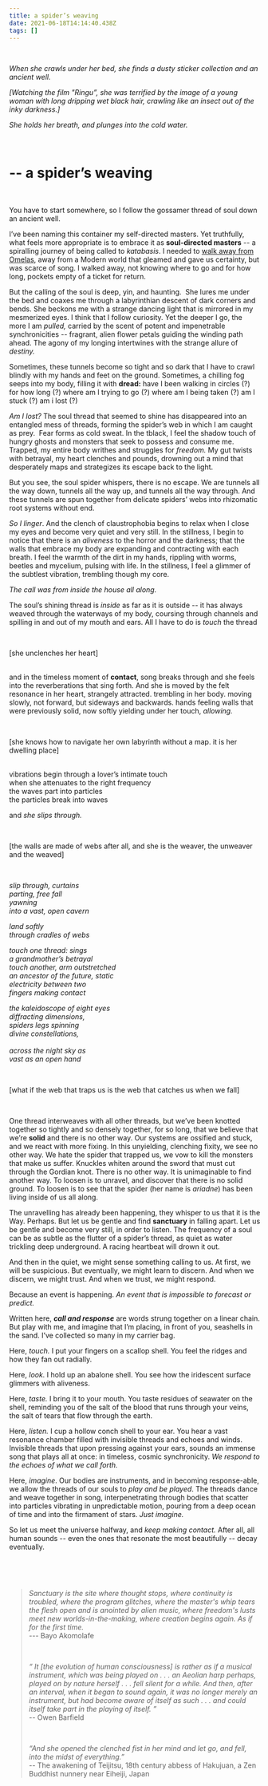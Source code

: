 ```yaml
---
title: a spider’s weaving
date: 2021-06-18T14:14:40.438Z
tags: []
---
```

&nbsp;

*When she crawls under her bed, she finds a dusty sticker collection and an ancient well.* 

*\[Watching the film "Ringu”, she was terrified by the image of a young woman with long dripping wet black hair, crawling like an insect out of the inky darkness.]* 

*She holds her breath, and plunges into the cold water.* 

&nbsp;

# **\-- a spider’s weaving**

&nbsp;

You have to start somewhere, so I follow the gossamer thread of soul down an ancient well. 

I’ve been naming this container my self-directed masters. Yet truthfully, what feels more appropriate is to embrace it as **soul-directed masters** -- a spiralling journey of being called to *katabasis*. I needed to [walk away from Omelas](http://sites.asiasociety.org/asia21summit/wp-content/uploads/2011/02/3.-Le-Guin-Ursula-The-Ones-Who-Walk-Away-From-Omelas.pdf), away from a Modern world that gleamed and gave us certainty, but was scarce of song. I walked away, not knowing where to go and for how long, pockets empty of a ticket for return. 

But the calling of the soul is deep, yin, and haunting.  She lures me under the bed and coaxes me through a labyrinthian descent of dark corners and bends. She beckons me with a strange dancing light that is mirrored in my mesmerized eyes. I think that I follow curiosity. Yet the deeper I go, the more I am *pulled,* carried by the scent of potent and impenetrable synchronicities -- fragrant, alien flower petals guiding the winding path ahead. The agony of my longing intertwines with the strange allure of *destiny.* 

Sometimes, these tunnels become so tight and so dark that I have to crawl blindly with my hands and feet on the ground. Sometimes, a chilling fog seeps into my body, filling it with **dread:** have I been walking in circles (?) for how long (?) where am I trying to go (?) where am I being taken (?) am I stuck (?) am i lost (?) 

*Am I lost?* The soul thread that seemed to shine has disappeared into an entangled mess of threads, forming the spider’s web in which I am caught as prey.  Fear forms as cold sweat. In the tblack, I feel the shadow touch of hungry ghosts and monsters that seek to possess and consume me. Trapped, my entire body writhes and struggles for *freedom.* My gut twists with betrayal, my heart clenches and pounds, drowning out a mind that desperately maps and strategizes its escape back to the light. 

But you see, the soul spider whispers, there is no escape. We are tunnels all the way down, tunnels all the way up, and tunnels all the way through. And these tunnels are spun together from delicate spiders’ webs into rhizomatic root systems without end.

*So I linger*. And the clench of claustrophobia begins to relax when I close my eyes and become very quiet and very still. In the stillness, I begin to notice that there is an *aliveness* to the horror and the darkness; that the walls that embrace my body are expanding and contracting with each breath. I feel the warmth of the dirt in my hands, rippling with worms, beetles and mycelium, pulsing with life. In the stillness, I feel a glimmer of the subtlest vibration, trembling though my core. 

*The call was from inside the house all along.*

The soul’s shining thread is *inside* as far as it is outside -- it has always weaved through the waterways of my body, coursing through channels and spilling in and out of my mouth and ears. All I have to do is *touch* the thread

&nbsp;

\[she unclenches her heart] 

\
and in the timeless moment of **contact**, song breaks through and she feels into the reverberations that sing forth. And she is moved by the felt resonance in her heart, strangely attracted. trembling in her body. moving slowly, not forward, but sideways and backwards. hands feeling walls that were previously solid, now softly yielding under her touch, *allowing.* 

&nbsp;

\[she knows how to navigate her own labyrinth without a map. it is her dwelling place] 

\
vibrations begin through a lover’s intimate touch\
when she attenuates to the right frequency\
the waves part into particles\
the particles break into waves 

and *she slips through.* 

&nbsp;

\[the walls are made of webs after all, and she is the weaver, the unweaver and the weaved]

&nbsp;

*slip through, curtains*\
*parting, free fall*\
*yawning*\
*into a vast, open cavern*

*land softly* \
*through cradles of webs*

*touch one thread: sings*\
*a grandmother’s betrayal*\
*touch another, arm outstretched* \
*an ancestor of the future, static* \
*electricity between two* \
*fingers making contact* 

*the kaleidoscope of eight eyes*\
*diffracting dimensions,*\
*spiders legs spinning*\
*divine constellations,*\
\
*across the night sky as*\
*vast as an open hand* 


&nbsp;


\[what if the web that traps us is the web that catches us when we fall]

&nbsp;
&nbsp;

One thread interweaves with all other threads, but we’ve been knotted together so tightly and so densely together, for so long, that we believe that we’re **solid** and there is no other way. Our systems are ossified and stuck, and we react with more fixing. In this unyielding, clenching fixity, we see no other way. We hate the spider that trapped us, we vow to kill the monsters that make us suffer. Knuckles whiten around the sword that must cut through the Gordian knot. There is no other way. It is unimaginable to find another way. To loosen is to unravel, and discover that there is no solid ground. To loosen is to see that the spider (her name is *ariadne*) has been living inside of us all along. 

The unravelling has already been happening, they whisper to us that it is the Way. Perhaps. But let us be gentle and find **sanctuary** in falling apart. Let us be gentle and become very still, in order to listen. The frequency of a soul can be as subtle as the flutter of a spider’s thread, as quiet as water trickling deep underground. A racing heartbeat will drown it out. 

And then in the quiet, we might sense something calling to us. At first, we will be suspicious. But eventually, we might learn to discern. And when we discern, we might trust. And when we trust, we might respond. 

Because an event is happening. *An event that is impossible to forecast or predict.*   

Written here, ***call and response*** are words strung together on a linear chain. But play with me, and imagine that I’m placing, in front of you, seashells in the sand. I’ve collected so many in my carrier bag. 

Here, *touch.* I put your fingers on a scallop shell. You feel the ridges and how they fan out radially. 

Here, *look.* I hold up an abalone shell. You see how the iridescent surface glimmers with aliveness. 

Here, *taste.* I bring it to your mouth. You taste residues of seawater on the shell, reminding you of the salt of the blood that runs through your veins, the salt of tears that flow through the earth.

Here, *listen.* I cup a hollow conch shell to your ear. You hear a vast resonance chamber filled with invisible threads and echoes and winds. Invisible threads that upon pressing against your ears, sounds an immense song that plays all at once: in timeless, cosmic synchronicity. *We respond to the echoes of what we call forth.* 

Here, *imagine*. Our bodies are instruments, and in becoming response-able, we allow the threads of our souls to *play and be played*. The threads dance and weave together in song, interpenetrating through bodies that scatter into particles vibrating in unpredictable motion, pouring from a deep ocean of time and into the firmament of stars. *Just imagine.* 

So let us meet the universe halfway, and *keep making contact.* After all, all human sounds -- even the ones that resonate the most beautifully -- decay eventually.  

&nbsp;


&nbsp;




> *Sanctuary is the site where thought stops, where continuity is troubled, where the program glitches, where the master's whip tears the flesh open and is anointed by alien music, where freedom's lusts meet new worlds-in-the-making, where creation begins again. As if for the first time.* \
> --- Bayo Akomolafe
>
>
> &nbsp;
>
> *“ It \[the evolution of human consciousness] is rather as if a musical instrument, which was being played on . . . an Aeolian harp perhaps, played on by nature herself . . . fell silent for a while. And then, after an interval, when it began to sound again, it was no longer merely an instrument, but had become aware of itself as such . . . and could itself take part in the playing of itself. ”*\
> -- Owen Barfield 
>
>
> &nbsp;
>
> *“And she opened the clenched fist in her mind and let go, and fell, into the midst of everything.”*\
> -- The awakening of Teijitsu, 18th century abbess of Hakujuan, a Zen Buddhist nunnery near Eiheiji, Japan